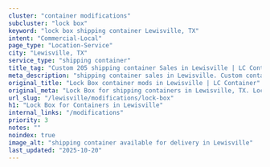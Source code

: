 ```yaml
---
cluster: "container modifications"
subcluster: "lock box"
keyword: "lock box shipping container Lewisville, TX"
intent: "Commercial-Local"
page_type: "Location-Service"
city: "Lewisville, TX"
service_type: "shipping container"
title_tag: "Custom 205 shipping container Sales in Lewisville | LC Container"
meta_description: "shipping container sales in Lewisville. Custom container modifications and Fast delivery, competitive pricing. Serving modifications area. Quote ID: GOK. Call (214) 524-4168 for your free quote today."
original_title: "Lock Box container mods in Lewisville | LC Container"
original_meta: "Lock Box for shipping containers in Lewisville, TX. Local fabrication & pro install. LC Container — Since 2003. Get a quote."
url_slug: "/lewisville/modifications/lock-box"
h1: "Lock Box for Containers in Lewisville"
internal_links: "/modifications"
priority: 3
notes: ""
noindex: true
image_alt: "shipping container available for delivery in Lewisville"
last_updated: "2025-10-20"
---
```


<!-- TODO: Add unique city/inventory copy, images, and internal links here. -->
